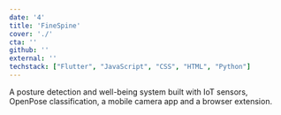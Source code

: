 ```yaml
---
date: '4'
title: 'FineSpine'
cover: './'
cta: ''
github: ''
external: ''
techstack: ["Flutter", "JavaScript", "CSS", "HTML", "Python"]
---
```

A posture detection and well-being system built with IoT sensors, OpenPose classification, a mobile camera app and a browser extension. 
